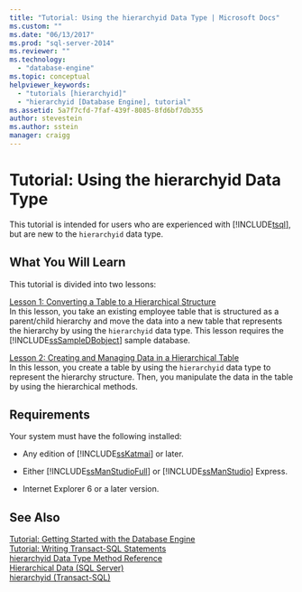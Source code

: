 ```yaml
---
title: "Tutorial: Using the hierarchyid Data Type | Microsoft Docs"
ms.custom: ""
ms.date: "06/13/2017"
ms.prod: "sql-server-2014"
ms.reviewer: ""
ms.technology: 
  - "database-engine"
ms.topic: conceptual
helpviewer_keywords: 
  - "tutorials [hierarchyid]"
  - "hierarchyid [Database Engine], tutorial"
ms.assetid: 5a7f7cfd-7faf-439f-8085-8fd6bf7db355
author: stevestein
ms.author: sstein
manager: craigg
---
```

# Tutorial: Using the hierarchyid Data Type
  This tutorial is intended for users who are experienced with [!INCLUDE[tsql](../../includes/tsql-md.md)], but are new to the `hierarchyid` data type.  
  
## What You Will Learn  
 This tutorial is divided into two lessons:  
  
 [Lesson 1: Converting a Table to a Hierarchical Structure](lesson-1-converting-a-table-to-a-hierarchical-structure.md)  
 In this lesson, you take an existing employee table that is structured as a parent/child hierarchy and move the data into a new table that represents the hierarchy by using the `hierarchyid` data type. This lesson requires the [!INCLUDE[ssSampleDBobject](../../includes/sssampledbobject-md.md)] sample database.  
  
 [Lesson 2: Creating and Managing Data in a Hierarchical Table](lesson-2-creating-and-managing-data-in-a-hierarchical-table.md)  
 In this lesson, you create a table by using the `hierarchyid` data type to represent the hierarchy structure. Then, you manipulate the data in the table by using the hierarchical methods.  
  
## Requirements  
 Your system must have the following installed:  
  
-   Any edition of [!INCLUDE[ssKatmai](../../includes/sskatmai-md.md)] or later.  
  
-   Either [!INCLUDE[ssManStudioFull](../../includes/ssmanstudiofull-md.md)] or [!INCLUDE[ssManStudio](../../includes/ssmanstudio-md.md)] Express.  
  
-   Internet Explorer 6 or a later version.  
  
## See Also  
 [Tutorial: Getting Started with the Database Engine](../tutorial-getting-started-with-the-database-engine.md)   
 [Tutorial: Writing Transact-SQL Statements](../../t-sql/tutorial-writing-transact-sql-statements.md)   
 [hierarchyid Data Type Method Reference](/sql/t-sql/data-types/hierarchyid-data-type-method-reference)   
 [Hierarchical Data &#40;SQL Server&#41;](../hierarchical-data-sql-server.md)   
 [hierarchyid &#40;Transact-SQL&#41;](/sql/t-sql/data-types/hierarchyid-data-type-method-reference)  
  
  

